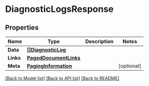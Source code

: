 # DiagnosticLogsResponse

## Properties

Name | Type | Description | Notes
------------ | ------------- | ------------- | -------------
**Data** | [**[]DiagnosticLog**](DiagnosticLog.md) |  | 
**Links** | [**PagedDocumentLinks**](PagedDocumentLinks.md) |  | 
**Meta** | [**PagingInformation**](PagingInformation.md) |  | [optional] 

[[Back to Model list]](../README.md#documentation-for-models) [[Back to API list]](../README.md#documentation-for-api-endpoints) [[Back to README]](../README.md)


